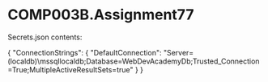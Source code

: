 # COMP003B.Assignment77

Secrets.json contents:

{
  "ConnectionStrings": {
    "DefaultConnection": "Server=(localdb)\\mssqllocaldb;Database=WebDevAcademyDb;Trusted_Connection=True;MultipleActiveResultSets=true"
  }
}
